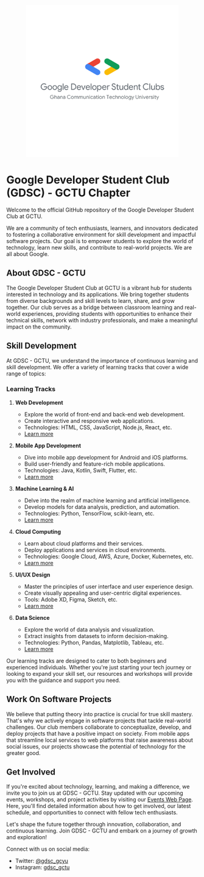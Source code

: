 <div align="center">
  <a href="https://github.com/gdsc-gctu/">
  <img src="gdsclogo.png" alt="Logo" width="400">
  </a>
</div>

# Google Developer Student Club (GDSC) - GCTU Chapter

Welcome to the official GitHub repository of the Google Developer Student Club at GCTU. 

We are a community of tech enthusiasts, learners, and innovators dedicated to fostering a collaborative environment for skill development and impactful software projects. Our goal is to empower students to explore the world of technology, learn new skills, and contribute to real-world projects. We are all about Google.

## About GDSC - GCTU

The Google Developer Student Club at GCTU is a vibrant hub for students interested in technology and its applications. We bring together students from diverse backgrounds and skill levels to learn, share, and grow together. Our club serves as a bridge between classroom learning and real-world experiences, providing students with opportunities to enhance their technical skills, network with industry professionals, and make a meaningful impact on the community.

## Skill Development

At GDSC - GCTU, we understand the importance of continuous learning and skill development. We offer a variety of learning tracks that cover a wide range of topics:

### Learning Tracks

1. **Web Development**
   - Explore the world of front-end and back-end web development.
   - Create interactive and responsive web applications.
   - Technologies: HTML, CSS, JavaScript, Node.js, React, etc.
   - [Learn more](web-development-track.md)

2. **Mobile App Development**
   - Dive into mobile app development for Android and iOS platforms.
   - Build user-friendly and feature-rich mobile applications.
   - Technologies: Java, Kotlin, Swift, Flutter, etc.
   - [Learn more](mobile-app-development-track.md)

3. **Machine Learning & AI**
   - Delve into the realm of machine learning and artificial intelligence.
   - Develop models for data analysis, prediction, and automation.
   - Technologies: Python, TensorFlow, scikit-learn, etc.
   - [Learn more](machine-learning-ai-track.md)

4. **Cloud Computing**
   - Learn about cloud platforms and their services.
   - Deploy applications and services in cloud environments.
   - Technologies: Google Cloud, AWS, Azure, Docker, Kubernetes, etc.
   - [Learn more](cloud-computing-track.md)

5. **UI/UX Design**
   - Master the principles of user interface and user experience design.
   - Create visually appealing and user-centric digital experiences.
   - Tools: Adobe XD, Figma, Sketch, etc.
   - [Learn more](ui-ux-design-track.md)

6. **Data Science**
   - Explore the world of data analysis and visualization.
   - Extract insights from datasets to inform decision-making.
   - Technologies: Python, Pandas, Matplotlib, Tableau, etc.
   - [Learn more](data-science-track.md)

Our learning tracks are designed to cater to both beginners and experienced individuals. Whether you're just starting your tech journey or looking to expand your skill set, our resources and workshops will provide you with the guidance and support you need.

## Work On Software Projects

We believe that putting theory into practice is crucial for true skill mastery. That's why we actively engage in software projects that tackle real-world challenges. Our club members collaborate to conceptualize, develop, and deploy projects that have a positive impact on society. From mobile apps that streamline local services to web platforms that raise awareness about social issues, our projects showcase the potential of technology for the greater good.

## Get Involved

If you're excited about technology, learning, and making a difference, we invite you to join us at GDSC - GCTU. Stay updated with our upcoming events, workshops, and project activities by visiting our [Events Web Page](link-to-events-page). Here, you'll find detailed information about how to get involved, our latest schedule, and opportunities to connect with fellow tech enthusiasts.

Let's shape the future together through innovation, collaboration, and continuous learning. Join GDSC - GCTU and embark on a journey of growth and exploration!

Connect with us on social media:
- Twitter: [@gdsc_gcyu](link-to-twitter-page)
- Instagram: [gdsc_gctu](link-to-instagram-page)
